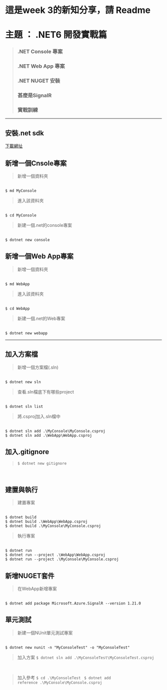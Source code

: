 # 這是week 3的新知分享，請 Readme

# 主題 ： .NET6 開發實戰篇
> ### .NET Console 專案
> ### .NET Web App 專案
> ### .NET NUGET 安裝
> ### 甚麼是SignalR
> ### 實戰訓練

<hr>

## 安裝.net sdk
[下載網址](https://dotnet.microsoft.com/en-us/download/dotnet/6.0)


## 新增一個Cnsole專案
> 新增一個資料夾
<br/>
<code>$ md MyConsole</code> 
<br/>

> 進入該資料夾
<br/>
<code>$ cd MyConsole </code> 
<br/>

> 新建一個.net的console專案
<br/>
<code>$ dotnet new console</code> 
<br/>

## 新增一個Web App專案

> 新增一個資料夾
<br/>
<code>$ md WebApp</code>
<br/>

> 進入該資料夾
<br/>
<code>$ cd WebApp </code> 
<br/>

> 新建一個.net的Web專案
<br/>
<code>$ dotnet new webapp</code> 
<br/>

<hr>

## 加入方案檔

> 新增一個方案檔(.sln)
<br/>
<code>$ dotnet new sln </code> 
<br/>

> 查看.sln檔底下有哪些project
<br/>
<code>$ dotnet sln list </code> 
<br/>

> 將.csproj加入.sln檔中
<br/>
<code>$ dotnet sln add .\MyConsole\MyConsole.csproj  </code> 
<br/>
<code>$ dotnet sln add .\WebApp\WebApp.csproj  </code> 
<br/>

## 加入.gitignore
> <code>$ dotnet new gitignore </code> 
<br/>

## 建置與執行

> 建置專案
<br/>
<code>$ dotnet build </code> 
<br/>
<code>$ dotnet build .\WebApp\WebApp.csproj </code>
<br/>
<code>$ dotnet build .\MyConsole\MyConsole.csproj </code>
<br/>

> 執行專案
<br/>
<code>$ dotnet run </code> 
<br/>
<code>$ dotnet run --project .\WebApp\WebApp.csproj </code>
<br/>
<code>$ dotnet run --project .\MyConsole\MyConsole.csproj </code>
<br/>



## 新增NUGET套件
> 在WebApp新增專案
<br/>
<code>$ dotnet add package Microsoft.Azure.SignalR --version 1.21.0 </code> 


## 單元測試

> 新建一個NUnit單元測試專案
<br/>
<code>$ dotnet new nunit -n "MyConsoleTest" -o "MyConsoleTest"</code>
<br/>

> 加入方案
<code>$ dotnet sln add .\MyConsoleTest\MyConsoleTest.csproj </code>
<br/>

> 加入參考
<code>$ cd .\MyConsoleTest </code>
<code>$ dotnet add reference .\MyConsole\MyConsole.csproj </code>
<br/>
